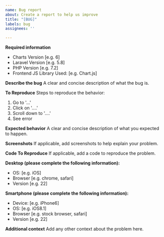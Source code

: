 ```yaml
---
name: Bug report
about: Create a report to help us improve
title: "[BUG]"
labels: bug
assignees: ''

---
```


**Required information**
 - Charts Version [e.g. 6]
 - Laravel Version [e.g. 5.8]
 - PHP Version [e.g. 7.2]
 - Frontend JS Library Used:  [e.g. Chart.js]

**Describe the bug**
A clear and concise description of what the bug is.

**To Reproduce**
Steps to reproduce the behavior:
1. Go to '...'
2. Click on '....'
3. Scroll down to '....'
4. See error

**Expected behavior**
A clear and concise description of what you expected to happen.

**Screenshots**
If applicable, add screenshots to help explain your problem.

**Code To Reproduce**
If applicable, add a code to reproduce the problem.

**Desktop (please complete the following information):**
 - OS: [e.g. iOS]
 - Browser [e.g. chrome, safari]
 - Version [e.g. 22]

**Smartphone (please complete the following information):**
 - Device: [e.g. iPhone6]
 - OS: [e.g. iOS8.1]
 - Browser [e.g. stock browser, safari]
 - Version [e.g. 22]

**Additional context**
Add any other context about the problem here.
